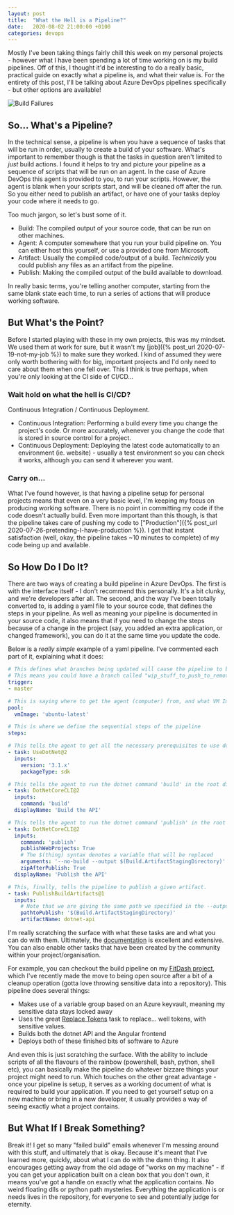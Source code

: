 ```yaml
---
layout: post
title:  "What the Hell is a Pipeline?"
date:   2020-08-02 21:00:00 +0100
categories: devops
---
```


Mostly I've been taking things fairly chill this week on my personal projects - however what I have been spending a lot of time working on is my build pipelines. Off of this, I thought it'd be interesting to do a really basic, practical guide on exactly what a pipeline is, and what their value is. For the entirety of this post, I'll be talking about Azure DevOps pipelines specifically - but other options are available!

![Build Failures](/images/2020-08-02-pipeline-failures.jpg)

## So... What's a Pipeline?

In the technical sense, a pipeline is when you have a sequence of tasks that will be run in order, usually to create a build of your software. What's important to remember though is that the tasks in question aren't limited to *just* build actions. I found it helps to try and picture your pipeline as a sequence of scripts that will be run on an agent. In the case of Azure DevOps this agent is provided to you, to run your scripts. However, the agent is blank when your scripts start, and will be cleaned off after the run. So you either need to publish an artifact, or have one of your tasks deploy your code where it needs to go.

Too much jargon, so let's bust some of it.

- Build: The compiled output of your source code, that can be run on other machines.
- Agent: A computer somewhere that you run your build pipeline on. You can either host this yourself, or use a provided one from Microsoft.
- Artifact: Usually the compiled code/output of a build. *Technically* you could publish any files as an artifact from the pipeline.
- Publish: Making the compiled output of the build available to download.

In really basic terms, you're telling another computer, starting from the same blank state each time, to run a series of actions that will produce working software.

## But What's the Point?

Before I started playing with these in my own projects, this was my mindset. We used them at work for sure, but it wasn't my [job]({% post_url 2020-07-19-not-my-job %}) to make sure they worked. I kind of assumed they were only worth bothering with for big, important projects and I'd only need to care about them when one fell over. This I think is true perhaps, when you're only looking at the CI side of CI/CD...

### Wait hold on what the hell is CI/CD?

Continuous Integration / Continuous Deployment.
- Continuous Integration: Performing a build every time you change the project's code. Or more accurately, whenever you change the code that is stored in source control for a project.
- Continuous Deployment: Deploying the latest code automatically to an environment (ie. website) - usually a test environment so you can check it works, although you can send it wherever you want.

### Carry on...

What I've found however, is that having a pipeline setup for personal projects means that even on a very basic level, I'm keeping my focus on producing working software. There is no point in committing my code if the code doesn't actually build. Even more important than this though, is that the pipeline takes care of pushing my code to ["Production"]({% post_url 2020-07-26-pretending-I-have-production %}). I get that instant satisfaction (well, okay, the pipeline takes ~10 minutes to complete) of my code being up and available. 

## So How Do I Do It?

There are two ways of creating a build pipeline in Azure DevOps. The first is with the interface itself - I don't recommend this personally. It's a bit clunky, and we're developers after all. The second, and the way I've been totally converted to, is adding a yaml file to your source code, that defines the steps in your pipeline. As well as meaning your pipeline is documented in your source code, it also means that if you need to change the steps because of a change in the project (say, you added an extra application, or changed framework), you can do it at the same time you update the code.

Below is a *really simple* example of a yaml pipeline. I've commented each part of it, explaining what it does:

```yaml
# This defines what branches being updated will cause the pipeline to be run
# This means you could have a branch called "wip_stuff_to_push_to_remote" and it wouldn't run the pipeline
trigger:
- master

# This is saying where to get the agent (computer) from, and what VM Image (base state) it should be in
pool:
  vmImage: 'ubuntu-latest'

# This is where we define the sequential steps of the pipeline
steps:

# This tells the agent to get all the necessary prerequisites to use dotnet core
- task: UseDotNet@2
  inputs:
    version: '3.1.x'
    packageType: sdk

# This tells the agent to run the dotnet command 'build' in the root directory
- task: DotNetCoreCLI@2
  inputs:
    command: 'build'
  displayName: 'Build the API'

# This tells the agent to run the dotnet command 'publish' in the root directory
- task: DotNetCoreCLI@2
  inputs:
    command: 'publish'
    publishWebProjects: True
    # The $(thing) syntax denotes a variable that will be replaced
    arguments: '--no-build --output $(Build.ArtifactStagingDirectory)'
    zipAfterPublish: True
  displayName: 'Publish the API'

# This, finally, tells the pipeline to publish a given artifact.
- task: PublishBuildArtifacts@1
  inputs:
    # Note that we are giving the same path we specified in the --output argument above
    pathtoPublish: '$(Build.ArtifactStagingDirectory)'
    artifactName: dotnet-api
```

I'm really scratching the surface with what these tasks are and what you can do with them. Ultimately, the [documentation](https://docs.microsoft.com/en-us/azure/devops/pipelines/tasks/?view=azure-devops) is excellent and extensive. You can also enable other tasks that have been created by the community within your project/organisation. 

For example, you can checkout the build pipeline on my [FitDash project](https://dev.azure.com/LeeJohnMartin/FitDash/_git/FitDash?version=GBmaster&path=%2Fazure-pipelines.yml), which I've recently made the move to being open source after a bit of a cleanup operation (gotta love throwing sensitive data into a repository). This pipeline does several things:

- Makes use of a variable group based on an Azure keyvault, meaning my sensitive data stays locked away
- Uses the great [Replace Tokens](https://marketplace.visualstudio.com/items?itemName=qetza.replacetokens) task to replace... well tokens, with sensitive values.
- Builds both the dotnet API and the Angular frontend
- Deploys both of these finished bits of software to Azure

And even this is just scratching the surface. With the ability to include scripts of all the flavours of the rainbow (powershell, bash, python, shell etc), you can basically make the pipeline do whatever bizzare things your project might need to run. Which touches on the other great advantage - once your pipeline is setup, it serves as a working document of what is required to build your application. If you need to get yourself setup on a new machine or bring in a new developer, it usually provides a way of seeing exactly what a project contains.

## But What If I Break Something?

Break it! I get so many "failed build" emails whenever I'm messing around with this stuff, and ultimately that is okay. Because it's meant that I've learned more, quickly, about what I can do with the damn thing. It also encourages getting away from the old adage of "works on my machine" - if you can get your application built on a clean box that you don't own, it means you've got a handle on exactly what the application contains. No weird floating dlls or python path mysteries. Everything the application is or needs lives in the repository, for everyone to see and potentially judge for eternity.